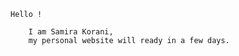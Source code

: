     
    
    
    Hello !

        I am Samira Korani, 
        my personal website will ready in a few days.
